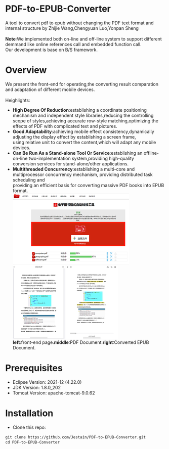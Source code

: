 # PDF-to-EPUB-Converter
A tool to convert pdf to epub without changing the PDF text format and internal structure by Zhijie Wang,Chengyuan Luo,Yonpan Sheng
<br><br>
**Note**:We implemented both on-line and off-line system to support different demmand like online references call and embedded function call.<br>
Our development is base on B/S framework.<br>
# Overview
We present the front-end for operating,the converting result comparation and adaptation of different mobile devices.<br><br>
Heighlights:
- **High Degree Of Reduction**:establishing a coordinate positioning mechanism and independent style libraries,reducing the controlling <br>
scope of styles,achieving accurate row-style matching,optimizing the effects of PDF with complicated text and pictures.
- **Good Adaptability**:achieving mobile effect consistency,dynamically adjusting the display effect by establishing a screen frame,<br>
using relative unit to convert the content,which will adapt any mobile devices.
- **Can Be Run As a Stand-alone Tool Or Service**:establishing an offline-on-line two-implementation system,providing high-quality <br>
conversion services for stand-alone/other applications.
- **Multithreaded Concurrency**:establishing a multi-core and multiprocessor concurrency mechanism, providing distributed task scheduling and<br> 
providing an efficient basis for converting massive PDF books into EPUB format.<br>
![](https://github.com/Jestain/PDF-to-EPUB-Converter/blob/main/image/IMG_006.PNG)
![](https://github.com/Jestain/PDF-to-EPUB-Converter/blob/main/image/IMG_004.PNG)
![](https://github.com/Jestain/PDF-to-EPUB-Converter/blob/main/image/IMG_005.PNG)<br>
**left**:front-end page.**middle**:PDF Document.**right**:Converted EPUB Document.
# Prerequisites
- Eclipse Version: 2021-12 (4.22.0)
- JDK Version: 1.8.0_202
- Tomcat Version: apache-tomcat-9.0.62
# Installation
- Clone this repo:
```
git clone https://github.com/Jestain/PDF-to-EPUB-Converter.git
cd PDF-to-EPUB-Converter
```
